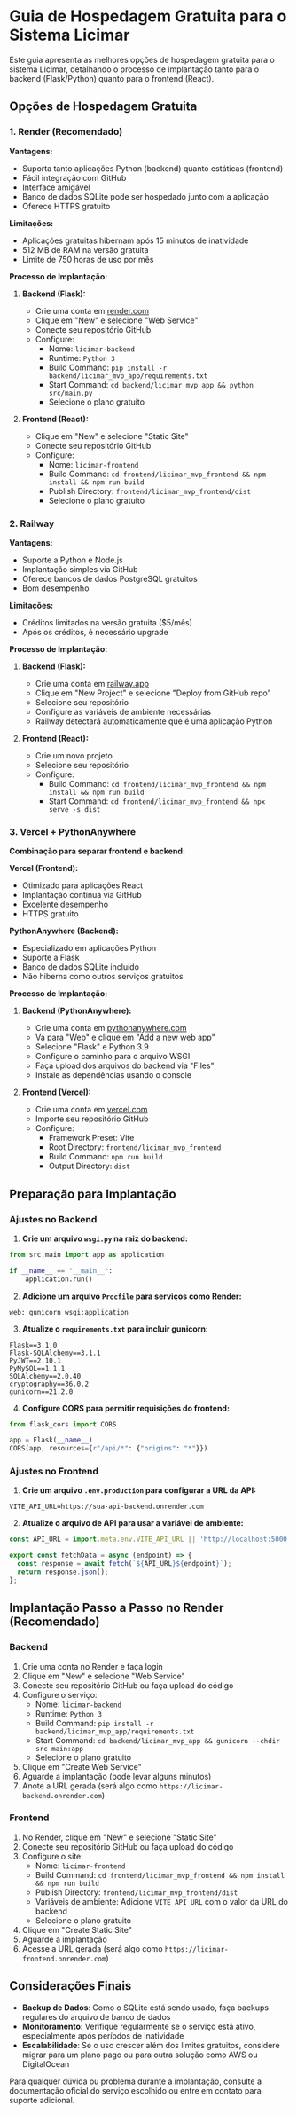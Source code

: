 # Guia de Hospedagem Gratuita para o Sistema Licimar

Este guia apresenta as melhores opções de hospedagem gratuita para o sistema Licimar, detalhando o processo de implantação tanto para o backend (Flask/Python) quanto para o frontend (React).

## Opções de Hospedagem Gratuita

### 1. Render (Recomendado)

**Vantagens:**
- Suporta tanto aplicações Python (backend) quanto estáticas (frontend)
- Fácil integração com GitHub
- Interface amigável
- Banco de dados SQLite pode ser hospedado junto com a aplicação
- Oferece HTTPS gratuito

**Limitações:**
- Aplicações gratuitas hibernam após 15 minutos de inatividade
- 512 MB de RAM na versão gratuita
- Limite de 750 horas de uso por mês

**Processo de Implantação:**

1. **Backend (Flask):**
   - Crie uma conta em [render.com](https://render.com)
   - Clique em "New" e selecione "Web Service"
   - Conecte seu repositório GitHub
   - Configure:
     - Nome: `licimar-backend`
     - Runtime: `Python 3`
     - Build Command: `pip install -r backend/licimar_mvp_app/requirements.txt`
     - Start Command: `cd backend/licimar_mvp_app && python src/main.py`
     - Selecione o plano gratuito

2. **Frontend (React):**
   - Clique em "New" e selecione "Static Site"
   - Conecte seu repositório GitHub
   - Configure:
     - Nome: `licimar-frontend`
     - Build Command: `cd frontend/licimar_mvp_frontend && npm install && npm run build`
     - Publish Directory: `frontend/licimar_mvp_frontend/dist`
     - Selecione o plano gratuito

### 2. Railway

**Vantagens:**
- Suporte a Python e Node.js
- Implantação simples via GitHub
- Oferece bancos de dados PostgreSQL gratuitos
- Bom desempenho

**Limitações:**
- Créditos limitados na versão gratuita ($5/mês)
- Após os créditos, é necessário upgrade

**Processo de Implantação:**

1. **Backend (Flask):**
   - Crie uma conta em [railway.app](https://railway.app)
   - Clique em "New Project" e selecione "Deploy from GitHub repo"
   - Selecione seu repositório
   - Configure as variáveis de ambiente necessárias
   - Railway detectará automaticamente que é uma aplicação Python

2. **Frontend (React):**
   - Crie um novo projeto
   - Selecione seu repositório
   - Configure:
     - Build Command: `cd frontend/licimar_mvp_frontend && npm install && npm run build`
     - Start Command: `cd frontend/licimar_mvp_frontend && npx serve -s dist`

### 3. Vercel + PythonAnywhere

**Combinação para separar frontend e backend:**

**Vercel (Frontend):**
- Otimizado para aplicações React
- Implantação contínua via GitHub
- Excelente desempenho
- HTTPS gratuito

**PythonAnywhere (Backend):**
- Especializado em aplicações Python
- Suporte a Flask
- Banco de dados SQLite incluído
- Não hiberna como outros serviços gratuitos

**Processo de Implantação:**

1. **Backend (PythonAnywhere):**
   - Crie uma conta em [pythonanywhere.com](https://www.pythonanywhere.com)
   - Vá para "Web" e clique em "Add a new web app"
   - Selecione "Flask" e Python 3.9
   - Configure o caminho para o arquivo WSGI
   - Faça upload dos arquivos do backend via "Files"
   - Instale as dependências usando o console

2. **Frontend (Vercel):**
   - Crie uma conta em [vercel.com](https://vercel.com)
   - Importe seu repositório GitHub
   - Configure:
     - Framework Preset: Vite
     - Root Directory: `frontend/licimar_mvp_frontend`
     - Build Command: `npm run build`
     - Output Directory: `dist`

## Preparação para Implantação

### Ajustes no Backend

1. **Crie um arquivo `wsgi.py` na raiz do backend:**

```python
from src.main import app as application

if __name__ == "__main__":
    application.run()
```

2. **Adicione um arquivo `Procfile` para serviços como Render:**

```
web: gunicorn wsgi:application
```

3. **Atualize o `requirements.txt` para incluir gunicorn:**

```
Flask==3.1.0
Flask-SQLAlchemy==3.1.1
PyJWT==2.10.1
PyMySQL==1.1.1
SQLAlchemy==2.0.40
cryptography==36.0.2
gunicorn==21.2.0
```

4. **Configure CORS para permitir requisições do frontend:**

```python
from flask_cors import CORS

app = Flask(__name__)
CORS(app, resources={r"/api/*": {"origins": "*"}})
```

### Ajustes no Frontend

1. **Crie um arquivo `.env.production` para configurar a URL da API:**

```
VITE_API_URL=https://sua-api-backend.onrender.com
```

2. **Atualize o arquivo de API para usar a variável de ambiente:**

```javascript
const API_URL = import.meta.env.VITE_API_URL || 'http://localhost:5000';

export const fetchData = async (endpoint) => {
  const response = await fetch(`${API_URL}${endpoint}`);
  return response.json();
};
```

## Implantação Passo a Passo no Render (Recomendado)

### Backend

1. Crie uma conta no Render e faça login
2. Clique em "New" e selecione "Web Service"
3. Conecte seu repositório GitHub ou faça upload do código
4. Configure o serviço:
   - Nome: `licimar-backend`
   - Runtime: `Python 3`
   - Build Command: `pip install -r backend/licimar_mvp_app/requirements.txt`
   - Start Command: `cd backend/licimar_mvp_app && gunicorn --chdir src main:app`
   - Selecione o plano gratuito
5. Clique em "Create Web Service"
6. Aguarde a implantação (pode levar alguns minutos)
7. Anote a URL gerada (será algo como `https://licimar-backend.onrender.com`)

### Frontend

1. No Render, clique em "New" e selecione "Static Site"
2. Conecte seu repositório GitHub ou faça upload do código
3. Configure o site:
   - Nome: `licimar-frontend`
   - Build Command: `cd frontend/licimar_mvp_frontend && npm install && npm run build`
   - Publish Directory: `frontend/licimar_mvp_frontend/dist`
   - Variáveis de ambiente: Adicione `VITE_API_URL` com o valor da URL do backend
   - Selecione o plano gratuito
4. Clique em "Create Static Site"
5. Aguarde a implantação
6. Acesse a URL gerada (será algo como `https://licimar-frontend.onrender.com`)

## Considerações Finais

- **Backup de Dados**: Como o SQLite está sendo usado, faça backups regulares do arquivo de banco de dados
- **Monitoramento**: Verifique regularmente se o serviço está ativo, especialmente após períodos de inatividade
- **Escalabilidade**: Se o uso crescer além dos limites gratuitos, considere migrar para um plano pago ou para outra solução como AWS ou DigitalOcean

Para qualquer dúvida ou problema durante a implantação, consulte a documentação oficial do serviço escolhido ou entre em contato para suporte adicional.
